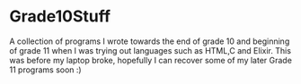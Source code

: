 # Grade10Stuff
A collection of programs I wrote towards the end of grade 10 and beginning of grade 11 when I was trying out languages such as HTML,C and Elixir. This was before my laptop broke, hopefully I can recover some
of my later Grade 11 programs soon :)
